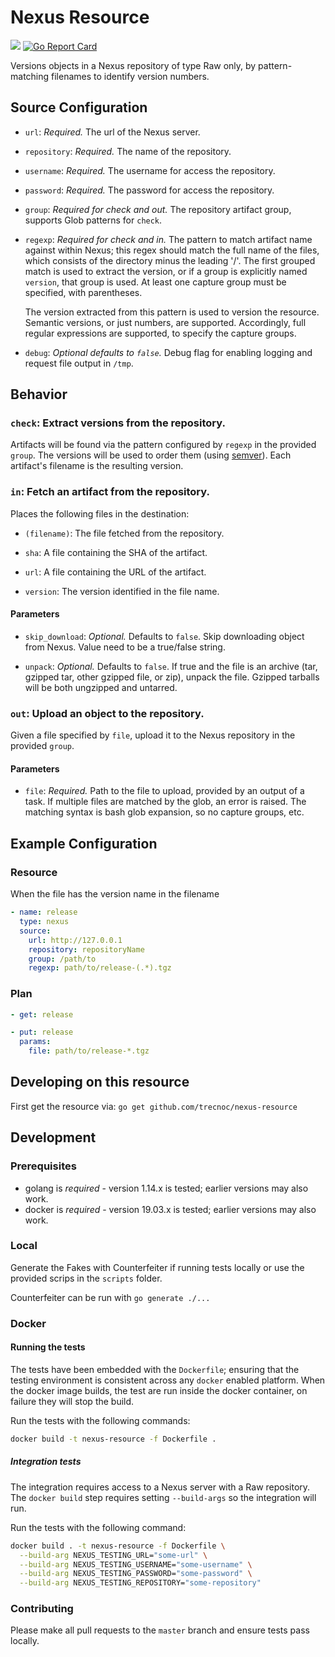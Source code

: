 # Nexus Resource

![](https://github.com/trecnoc/nexus-resource/workflows/CI/badge.svg?branch=master)
[![Go Report Card](https://goreportcard.com/badge/github.com/trecnoc/nexus-resource)](https://goreportcard.com/report/github.com/trecnoc/nexus-resource)

Versions objects in a Nexus repository of type Raw only, by pattern-matching
filenames to identify version numbers.

## Source Configuration

* `url`: *Required.* The url of the Nexus server.

* `repository`: *Required.* The name of the repository.

* `username`: *Required.* The username for access the repository.

* `password`: *Required.* The password for access the repository.

* `group`: *Required for check and out.* The repository artifact group, supports
  Glob patterns for `check`.

* `regexp`: *Required for check and in.* The pattern to match artifact name
  against within Nexus; this regex should match the full name of the files, which
  consists of the directory minus the leading '/'. The first grouped match is
  used to extract the version, or if a group is explicitly named `version`, that
  group is used. At least one capture group must be specified, with parentheses.

  The version extracted from this pattern is used to version the resource.
  Semantic versions, or just numbers, are supported. Accordingly, full regular
  expressions are supported, to specify the capture groups.

* `debug`: *Optional defaults to `false`.* Debug flag for enabling logging and
  request file output in `/tmp`.

## Behavior

### `check`: Extract versions from the repository.

Artifacts will be found via the pattern configured by `regexp` in the provided
`group`. The versions will be used to order them (using [semver](http://semver.org/)).
Each artifact's filename is the resulting version.

### `in`: Fetch an artifact from the repository.

Places the following files in the destination:

* `(filename)`: The file fetched from the repository.

* `sha`: A file containing the SHA of the artifact.

* `url`: A file containing the URL of the artifact.

* `version`: The version identified in the file name.

#### Parameters

* `skip_download`: *Optional.* Defaults to `false`. Skip downloading object from
  Nexus. Value need to be a true/false string.

* `unpack`: *Optional.* Defaults to `false`. If true and the file is an archive
  (tar, gzipped tar, other gzipped file, or zip), unpack the file. Gzipped
  tarballs will be both ungzipped and untarred.

### `out`: Upload an object to the repository.

Given a file specified by `file`, upload it to the Nexus repository in the
provided `group`.

#### Parameters

* `file`: *Required.* Path to the file to upload, provided by an output of a task.
  If multiple files are matched by the glob, an error is raised. The matching
  syntax is bash glob expansion, so no capture groups, etc.

## Example Configuration

### Resource

When the file has the version name in the filename

``` yaml
- name: release
  type: nexus
  source:
    url: http://127.0.0.1
    repository: repositoryName
    group: /path/to
    regexp: path/to/release-(.*).tgz
```

### Plan

``` yaml
- get: release
```

``` yaml
- put: release
  params:
    file: path/to/release-*.tgz
```

## Developing on this resource

First get the resource via:
`go get github.com/trecnoc/nexus-resource`

## Development

### Prerequisites

* golang is *required* - version 1.14.x is tested; earlier versions may also
  work.
* docker is *required* - version 19.03.x is tested; earlier versions may also
  work.

### Local

Generate the Fakes with Counterfeiter if running tests locally or use the provided
scrips in the `scripts` folder.

Counterfeiter can be run with `go generate ./...`

### Docker

#### Running the tests

The tests have been embedded with the `Dockerfile`; ensuring that the testing
environment is consistent across any `docker` enabled platform. When the docker
image builds, the test are run inside the docker container, on failure they
will stop the build.

Run the tests with the following commands:

```sh
docker build -t nexus-resource -f Dockerfile .
```

##### Integration tests

The integration requires access to a Nexus server with a Raw repository.
The `docker build` step requires setting `--build-args` so the integration will run.

Run the tests with the following command:

```sh
docker build . -t nexus-resource -f Dockerfile \
  --build-arg NEXUS_TESTING_URL="some-url" \
  --build-arg NEXUS_TESTING_USERNAME="some-username" \
  --build-arg NEXUS_TESTING_PASSWORD="some-password" \
  --build-arg NEXUS_TESTING_REPOSITORY="some-repository"
```

### Contributing

Please make all pull requests to the `master` branch and ensure tests pass
locally.
